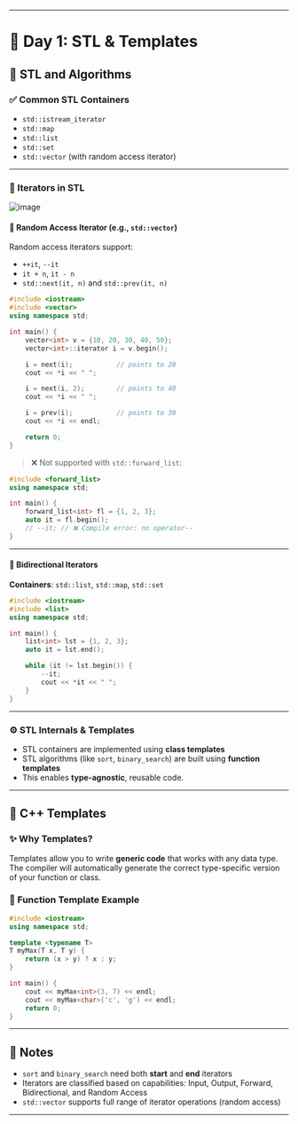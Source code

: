 
---

# 📘 Day 1: STL & Templates

## 🔧 STL and Algorithms

### ✅ Common STL Containers

* `std::istream_iterator`
* `std::map`
* `std::list`
* `std::set`
* `std::vector` (with random access iterator)

---

### 🔄 Iterators in STL
![image](https://github.com/user-attachments/assets/67cde477-5a66-4a62-8de9-d8c623271218)

#### 🔹 Random Access Iterator (e.g., `std::vector`)

Random access iterators support:

* `++it`, `--it`
* `it + n`, `it - n`
* `std::next(it, n)` and `std::prev(it, n)`

```cpp
#include <iostream>
#include <vector>
using namespace std;

int main() {
    vector<int> v = {10, 20, 30, 40, 50};
    vector<int>::iterator i = v.begin();

    i = next(i);           // points to 20
    cout << *i << " ";

    i = next(i, 2);        // points to 40
    cout << *i << " ";

    i = prev(i);           // points to 30
    cout << *i << endl;

    return 0;
}
```

> ❌ Not supported with `std::forward_list`:

```cpp
#include <forward_list>
using namespace std;

int main() {
    forward_list<int> fl = {1, 2, 3};
    auto it = fl.begin();
    // --it; // ❌ Compile error: no operator--
}
```

---

#### 🔸 Bidirectional Iterators

**Containers**: `std::list`, `std::map`, `std::set`

```cpp
#include <iostream>
#include <list>
using namespace std;

int main() {
    list<int> lst = {1, 2, 3};
    auto it = lst.end();

    while (it != lst.begin()) {
        --it;
        cout << *it << " ";
    }
}
```

---

### ⚙️ STL Internals & Templates

* STL containers are implemented using **class templates**
* STL algorithms (like `sort`, `binary_search`) are built using **function templates**
* This enables **type-agnostic**, reusable code.

---

## 🧠 C++ Templates

### ✨ Why Templates?

Templates allow you to write **generic code** that works with any data type. The compiler will automatically generate the correct type-specific version of your function or class.

### 🔧 Function Template Example

```cpp
#include <iostream>
using namespace std;

template <typename T>
T myMax(T x, T y) {
    return (x > y) ? x : y;
}

int main() {
    cout << myMax<int>(3, 7) << endl;
    cout << myMax<char>('c', 'g') << endl;
    return 0;
}
```

---

## 📌 Notes

* `sort` and `binary_search` need both **start** and **end** iterators
* Iterators are classified based on capabilities:
  Input, Output, Forward, Bidirectional, and Random Access
* `std::vector` supports full range of iterator operations (random access)

---
